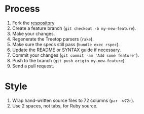 # Process

1. Fork the [respository](https://github.com/BlackacreLabs/precedent)
2. Create a feature branch (`git checkout -b my-new-feature`).
3. Make your changes.
4. Regenerate the Treetop parsers (`rake`).
5. Make sure the specs still pass (`bundle exec rspec`).
6. Update the README or SYNTAX guide if necessary.
7. Commit your changes (`git commit -am 'Add some feature'`).
8. Push to the branch (`git push origin my-new-feature`).
9. Send a pull request.

# Style

1. Wrap hand-written source files to 72 columns (`par -w72r`).
2. Use 2 spaces, not tabs, for Ruby source.
